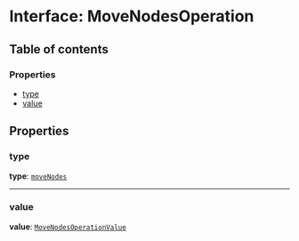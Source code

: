 # Interface: MoveNodesOperation

## Table of contents

### Properties

* [type](/auto-docs/fixed-layout-editor/interfaces/MoveNodesOperation.md#type)
* [value](/auto-docs/fixed-layout-editor/interfaces/MoveNodesOperation.md#value)

## Properties

### type

**type**: [`moveNodes`](/auto-docs/fixed-layout-editor/enums/OperationType.md#movenodes)

***

### value

**value**: [`MoveNodesOperationValue`](/auto-docs/fixed-layout-editor/interfaces/MoveNodesOperationValue.md)
